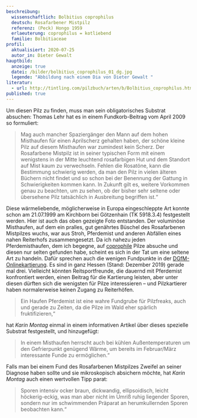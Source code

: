 ```yaml
---
beschreibung:
  wissenschaftlich: Bolbitius coprophilus
  deutsch: Rosafarbener Mistpilz
  referenz: (Peck) Hongo 1959
  erlaeuterung: coprophilus = kotliebend
  familie: Bolbitiaceae
profil:
  aktualisiert: 2020-07-25
  autor_in: Dieter Gewalt
hauptbild:
  anzeige: true
  datei: /bilder/bolbitius_coprophilus_01_dg.jpg
  legende: "Abbildung nach einem Dia von Dieter Gewalt "
literatur:
  - url: http://tintling.com/pilzbuch/arten/b/Bolbitius_coprophilus.html
published: true
---
```

Um diesen Pilz zu finden, muss man sein obligatorisches Substrat absuchen: Thomas Lehr hat es in einem Fundkorb-Beitrag vom April 2009 so formuliert: 

> Mag auch mancher Spaziergänger den Mann auf dem hohen Misthaufen für einen Aprilscherz gehalten haben, der schöne kleine Pilz auf diesem Misthaufen war zumindest kein Scherz. Der Rosafarbene Mistpilz ist in seiner typischen Form mit einem wenigstens in der Mitte leuchtend rosafarbigen Hut und dem Standort auf Mist kaum zu verwechseln. Fehlen die Rosatöne, kann die Bestimmung schwierig werden, da man den Pilz in vielen älteren Büchern nicht findet und so schon bei der Benennung der Gattung in Schwierigkeiten kommen kann. In Zukunft gilt es, weitere Vorkommen genau zu beachten, um zu sehen, ob der bisher sehr seltene oder übersehene Pilz tatsächlich in Ausbreitung begriffen ist.“

Diese wärmeliebende, möglicherweise in Europa eingeschleppte Art konnte schon am 21.07.1999 am Kirchborn bei Götzenhain (TK 5918.3.4) festgestellt werden. Hier ist auch das oben gezeigte Foto entstanden. Der voluminöse Misthaufen, auf dem ein pralles, gut genährtes Büschel des Rosafarbenen Mistpilzes wuchs, war aus Stroh, Pferdemist und anderen Abfällen eines nahen Reiterhofs zusammengesetzt. Da ich nahezu jeden Pferdemisthaufen, dem ich begegne, auf [coprophile](coprophil "Glossar") Pilze absuche und diesen nur selten gefunden habe, scheint es sich in der Tat um eine seltene Art zu handeln. Dafür sprechen auch die wenigen Fundpunkte in der [DGfM-Onlinekartierung](https://www.pilze-deutschland.de/organismen/bolbitius-coprophilus-peck-hongo-1959-1). Es sind in ganz Hessen (Stand: Dezember 2019) gerade mal drei. Vielleicht könnten Reitsportfreunde, die dauernd mit Pferdemist konfrontiert werden, einen Beitrag für die Kartierung leisten, aber unter diesen dürften sich die wenigsten für Pilze interessieren – und Pilzkartierer haben normalerweise keinen Zugang zu Reiterhöfen.

> Ein Haufen Pferdemist ist eine wahre Fundgrube für Pilzfreaks, auch und gerade zu Zeiten, da die Pilze im Wald eher spärlich fruktifizieren,“

hat *Karin Montag* einmal in einem informativen Artikel über dieses spezielle Substrat festgestellt, und hinzugefügt:

> In einem Misthaufen herrscht auch bei kühlen Außentemperaturen um den Gefrierpunkt genügend Wärme, um bereits im Februar/März interessante Funde zu ermöglichen.“

Falls man bei einem Fund des Rosafarbenen Mistpilzes Zweifel an seiner Diagnose haben sollte und sie mikroskopisch absichern möchte, hat *Karin Montag* auch einen wertvollen Tipp parat:

> Sporen intensiv ocker braun, dickwandig, ellipsoidisch, leicht höckerig-eckig, was man aber nicht im Umriß ruhig liegender Sporen, sondern nur im schwimmenden Präparat an herumkullernden Sporen beobachten kann.“